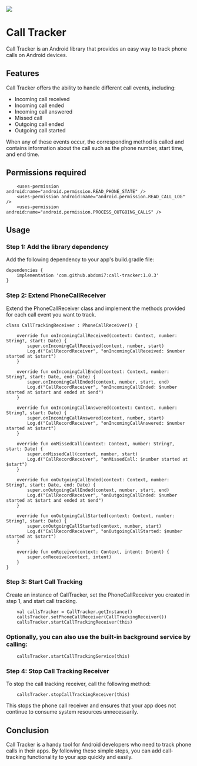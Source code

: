 [![](https://jitpack.io/v/abdomi7/call-tracker.svg)](https://jitpack.io/#abdomi7/call-tracker)

# Call Tracker

Call Tracker is an Android library that provides an easy way to track phone calls on Android devices.

## Features
Call Tracker offers the ability to handle different call events, including:

* Incoming call received
* Incoming call ended
* Incoming call answered
* Missed call
* Outgoing call ended
* Outgoing call started

When any of these events occur, the corresponding method is called and contains information about the call such as the phone number, start time, and end time.

## Permissions required
```
    <uses-permission android:name="android.permission.READ_PHONE_STATE" />
    <uses-permission android:name="android.permission.READ_CALL_LOG" />
    <uses-permission android:name="android.permission.PROCESS_OUTGOING_CALLS" />
```

## Usage

### Step 1: Add the library dependency
Add the following dependency to your app's build.gradle file:

```
dependencies {
    implementation 'com.github.abdomi7:call-tracker:1.0.3'
}
```

### Step 2: Extend PhoneCallReceiver
Extend the PhoneCallReceiver class and implement the methods provided for each call event you want to track.


```
class CallTrackingReceiver : PhoneCallReceiver() {

    override fun onIncomingCallReceived(context: Context, number: String?, start: Date) {
        super.onIncomingCallReceived(context, number, start)
        Log.d("CallRecordReceiver", "onIncomingCallReceived: $number started at $start")
    }

    override fun onIncomingCallEnded(context: Context, number: String?, start: Date, end: Date) {
        super.onIncomingCallEnded(context, number, start, end)
        Log.d("CallRecordReceiver", "onIncomingCallEnded: $number started at $start and ended at $end")
    }

    override fun onIncomingCallAnswered(context: Context, number: String?, start: Date) {
        super.onIncomingCallAnswered(context, number, start)
        Log.d("CallRecordReceiver", "onIncomingCallAnswered: $number started at $start")
    }

    override fun onMissedCall(context: Context, number: String?, start: Date) {
        super.onMissedCall(context, number, start)
        Log.d("CallRecordReceiver", "onMissedCall: $number started at $start")
    }

    override fun onOutgoingCallEnded(context: Context, number: String?, start: Date, end: Date) {
        super.onOutgoingCallEnded(context, number, start, end)
        Log.d("CallRecordReceiver", "onOutgoingCallEnded: $number started at $start and ended at $end")
    }

    override fun onOutgoingCallStarted(context: Context, number: String?, start: Date) {
        super.onOutgoingCallStarted(context, number, start)
        Log.d("CallRecordReceiver", "onOutgoingCallStarted: $number started at $start")
    }

    override fun onReceive(context: Context, intent: Intent) {
        super.onReceive(context, intent)
    }
}
```
### Step 3: Start Call Tracking
Create an instance of CallTracker, set the PhoneCallReceiver you created in step 1, and start call tracking.


```
    val callsTracker = CallTracker.getInstance()
    callsTracker.setPhoneCallReceiver(CallTrackingReceiver())
    callsTracker.startCallTrackingReceiver(this)
```
### Optionally, you can also use the built-in background service by calling:


```
    callsTracker.startCallTrackingService(this)
```
### Step 4: Stop Call Tracking Receiver
To stop the call tracking receiver, call the following method:



```
    callsTracker.stopCallTrackingReceiver(this)
```

This stops the phone call receiver and ensures that your app does not continue to consume system resources unnecessarily.

## Conclusion
Call Tracker is a handy tool for Android developers who need to track phone calls in their apps. By following these simple steps, you can add call-tracking functionality to your app quickly and easily.



